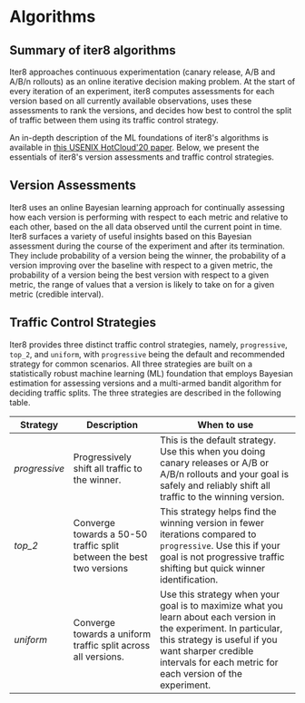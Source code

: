 # Algorithms

## Summary of iter8 algorithms
Iter8 approaches continuous experimentation (canary release, A/B and A/B/n rollouts) as an online iterative decision making problem. At the start of every iteration of an experiment, iter8 computes assessments for each version based on all currently available observations, uses these assessments to rank the versions, and decides how best to control the split of traffic between them using its traffic control strategy.

An in-depth description of the ML foundations of iter8's algorithms is available in [this USENIX HotCloud'20 paper](https://www.usenix.org/conference/hotcloud20/presentation/toslali). Below, we present the essentials of iter8's version assessments and traffic control strategies.

## Version Assessments
Iter8 uses an online Bayesian learning approach for continually assessing how each version is performing with respect to each metric and relative to each other, based on the all data observed until the current point in time. Iter8 surfaces a variety of useful insights based on this Bayesian assessment during the course of the experiment and after its termination. They include probability of a version being the winner, the probability of a version improving over the baseline with respect to a given metric, the probability of a version being the best version with respect to a given metric, the range of values that a version is likely to take on for a given metric (credible interval).

## Traffic Control Strategies

Iter8 provides three distinct traffic control strategies, namely, `progressive`, `top_2`, and `uniform`, with `progressive` being the default and recommended strategy for common scenarios. All three strategies are built on a statistically robust machine learning (ML) foundation that employs Bayesian estimation for assessing versions and a multi-armed bandit algorithm for deciding traffic splits. The three strategies are described in the following table.

Strategy | Description | When to use
---------|-------------|-------------
*progressive* | Progressively shift all traffic to the winner. | This is the default strategy. Use this when you doing canary releases or A/B or A/B/n rollouts and your goal is safely and reliably shift all traffic to the winning version. 
*top_2* | Converge towards a 50-50 traffic split between the best two versions | This strategy helps find the winning version in fewer iterations compared to `progressive`. Use this if your goal is not progressive traffic shifting but quick winner identification.
*uniform* | Converge towards a uniform traffic split across all versions. | Use this strategy when your goal is to maximize what you learn about each version in the experiment. In particular, this strategy is useful if you want sharper credible intervals for each metric for each version of the experiment.